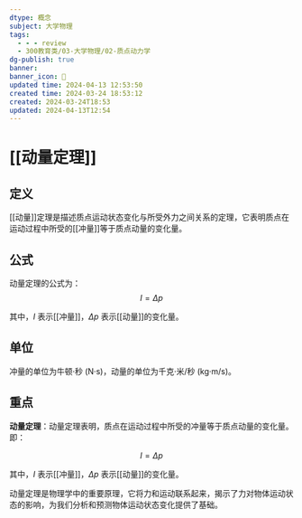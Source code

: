 ```yaml
---
dtype: 概念
subject: 大学物理
tags:
  - - - review
  - 300教育类/03-大学物理/02-质点动力学
dg-publish: true
banner: 
banner_icon: 🧠
updated time: 2024-04-13 12:53:50
created time: 2024-03-24 18:53:12
created: 2024-03-24T18:53
updated: 2024-04-13T12:54
---
```

# [[动量定理]]

## 定义

[[动量]]定理是描述质点运动状态变化与所受外力之间关系的定理，它表明质点在运动过程中所受的[[冲量]]等于质点动量的变化量。

## 公式

动量定理的公式为：$$ I = \Delta p $$

其中，$I$ 表示[[冲量]]，$\Delta p$ 表示[[动量]]的变化量。

## 单位

冲量的单位为牛顿·秒 (N·s)，动量的单位为千克·米/秒 (kg·m/s)。

## 重点

**动量定理**：动量定理表明，质点在运动过程中所受的冲量等于质点动量的变化量。即：

$$ I = \Delta p $$

其中，$I$ 表示[[冲量]]，$\Delta p$ 表示[[动量]]的变化量。

动量定理是物理学中的重要原理，它将力和运动联系起来，揭示了力对物体运动状态的影响，为我们分析和预测物体运动状态变化提供了基础。




